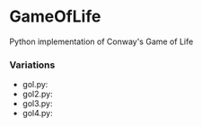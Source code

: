 # GameOfLife
Python implementation of Conway's Game of Life

### Variations
* gol.py: 
* gol2.py: 
* gol3.py: 
* gol4.py:

